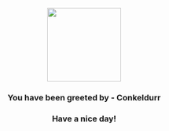 <p align="center">
            <img src="https://raw.githubusercontent.com/PokeAPI/sprites/master/sprites/pokemon/534.png" width="150" height="150">
          </p>
          <h3 align="center">You have been greeted by - <b>Conkeldurr</b></h3>
          <h3 align="center">Have a nice day!</h3>
        